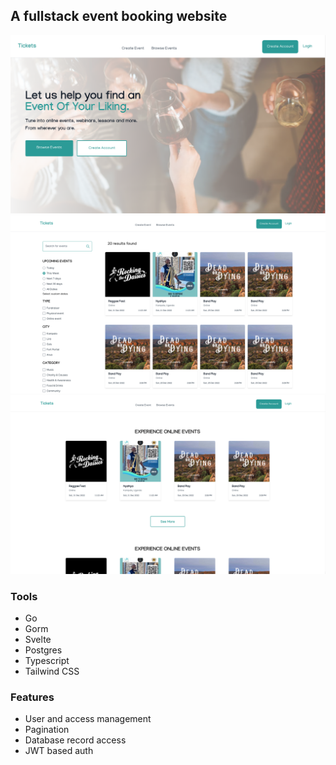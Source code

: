 ## A fullstack event booking website

![A screenshot](./img.png)
![A screenshot](./img2.png)
![A screenshot](./img3.png)

### Tools

- Go
- Gorm
- Svelte
- Postgres
- Typescript
- Tailwind CSS

### Features

- User and access management
- Pagination
- Database record access
- JWT based auth
